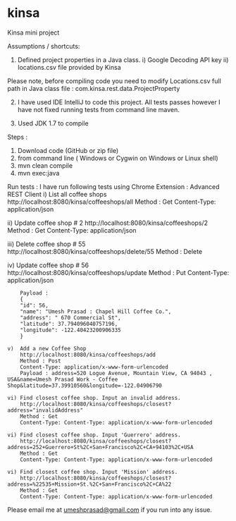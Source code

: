 # kinsa
Kinsa mini project

Assumptions / shortcuts:
 1) Defined project properties in a Java class.
      i) Google Decoding API key
     ii) locations.csv file provided by Kinsa

 Please note, before compiling code you need to modify Locations.csv full path in Java class file :  com.kinsa.rest.data.ProjectProperty

 2) I have used IDE IntelliJ to code this project. All tests passes however I have not fixed running tests from command line maven.

 3) Used JDK 1.7 to compile

Steps :

1) Download code (GitHub or zip file)
2) from command line ( Windows or  Cygwin on Windows  or Linux shell)
3) mvn clean compile
4) mvn exec:java


 Run tests :
   I have run following tests using Chrome Extension : Advanced REST Client
   i)  List all coffee shops
       http://localhost:8080/kinsa/coffeeshops/all
       Method : Get
       Content-Type: application/json

   ii) Update coffee shop # 2
       http://localhost:8080/kinsa/coffeeshops/2
       Method : Get
       Content-Type: application/json

   iii) Delete coffee shop # 55
       http://localhost:8080/kinsa/coffeeshops/delete/55
       Method : Delete

   iv)  Update coffee shop # 56
        http://localhost:8080/kinsa/coffeeshops/update
        Method : Put
        Content-Type: application/json

        Payload :
        {
        "id": 56,
        "name": "Umesh Prasad : Chapel Hill Coffee Co.",
        "address": " 670 Commercial St",
        "latitude": 37.794096040757196,
        "longitude": -122.40423200906335
        }

    v)  Add a new Coffee Shop
        http://localhost:8080/kinsa/coffeeshops/add
        Method : Post
        Content-Type: application/x-www-form-urlencoded
        Payload : address=520 Logue Avenue, Mountain View, CA 94043 , USA&name=Umesh Prasad Work - Coffee Shop&latitude=37.39910560&longitude=-122.04906790

    vi) Find closest coffee shop. Input an invalid address.
        http://localhost:8080/kinsa/coffeeshops/closest?address="invalidAddress"
        Method : Get
        Content-Type: Content-Type: application/x-www-form-urlencoded

    vi) Find closest coffee shop. Input 'Guerrero' address.
        http://localhost:8080/kinsa/coffeeshops/closest?address=252+Guerrero+St%2C+San+Francisco%2C+CA+94103%2C+USA
        Method : Get
        Content-Type: Content-Type: application/x-www-form-urlencoded

    vi) Find closest coffee shop. Input 'Mission' address.
        http://localhost:8080/kinsa/coffeeshops/closest?address=%22535+Mission+St.%2C+San+Francisco%2C+CA%22
        Method : Get
        Content-Type: Content-Type: application/x-www-form-urlencoded





Please email me at umeshprasad@gmail.com if you run into any issue.

